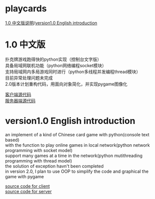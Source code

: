 # playcards

[1.0 中文版说明](#1.0-中文版)/[version1.0 English introduction](#version1.0-english-introduction)

# 1.0 中文版 
扑克牌游戏跑得快的python实现（控制台文字版）<br>
具备局域网联机功能（python网络编程socket模块）<br>
支持局域网内多局游戏同时进行（python多线程并发编程thread模块）<br>
目前异常处理问题未完成<br>
2.0版本计划重构代码，用面向对象简化，并实现pygame图像化<br>

[客户端源代码](version1/client.py)<br>
[服务器端源代码](version1/server.py)

# version1.0 English introduction
an implement of a kind of Chinese card game with python(console text based)<br>
with the function to play online games in local network(python network programming with socket model)<br>
support many games at a time in the network(python mutithreading programming with thread model)<br>
the solution of exception havn't been completed<br>
in version 2.0, I plan to use OOP to simplify the code and graphical the game with pygame<br>

[source code for client](version1/client.py)<br>
[source code for server](version1/server.py)
